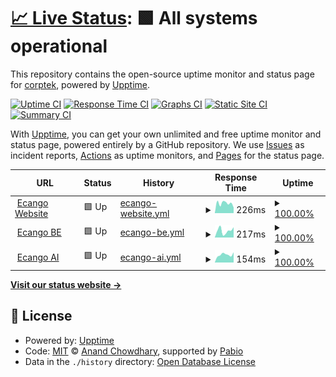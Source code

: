 # [📈 Live Status](https://demo.upptime.js.org): <!--live status--> **🟩 All systems operational**

This repository contains the open-source uptime monitor and status page for [corptek](https://demo.upptime.js.org), powered by [Upptime](https://github.com/upptime/upptime).

[![Uptime CI](https://github.com/corptek/upptime-final/workflows/Uptime%20CI/badge.svg)](https://github.com/corptek/upptime-final/actions?query=workflow%3A%22Uptime+CI%22)
[![Response Time CI](https://github.com/corptek/upptime-final/workflows/Response%20Time%20CI/badge.svg)](https://github.com/corptek/upptime-final/actions?query=workflow%3A%22Response+Time+CI%22)
[![Graphs CI](https://github.com/corptek/upptime-final/workflows/Graphs%20CI/badge.svg)](https://github.com/corptek/upptime-final/actions?query=workflow%3A%22Graphs+CI%22)
[![Static Site CI](https://github.com/corptek/upptime-final/workflows/Static%20Site%20CI/badge.svg)](https://github.com/corptek/upptime-final/actions?query=workflow%3A%22Static+Site+CI%22)
[![Summary CI](https://github.com/corptek/upptime-final/workflows/Summary%20CI/badge.svg)](https://github.com/corptek/upptime-final/actions?query=workflow%3A%22Summary+CI%22)

With [Upptime](https://upptime.js.org), you can get your own unlimited and free uptime monitor and status page, powered entirely by a GitHub repository. We use [Issues](https://github.com/corptek/upptime-final/issues) as incident reports, [Actions](https://github.com/corptek/upptime-final/actions) as uptime monitors, and [Pages](https://demo.upptime.js.org) for the status page.

<!--start: status pages-->
<!-- This summary is generated by Upptime (https://github.com/upptime/upptime) -->
<!-- Do not edit this manually, your changes will be overwritten -->
<!-- prettier-ignore -->
| URL | Status | History | Response Time | Uptime |
| --- | ------ | ------- | ------------- | ------ |
| <img alt="" src="https://icons.duckduckgo.com/ip3/www.ecango.com.ico" height="13"> [Ecango Website](https://www.ecango.com) | 🟩 Up | [ecango-website.yml](https://github.com/corptek/uptime-final/commits/HEAD/history/ecango-website.yml) | <details><summary><img alt="Response time graph" src="./graphs/ecango-website/response-time-week.png" height="20"> 226ms</summary><br><a href="https://status.ecango.com/history/ecango-website"><img alt="Response time 197" src="https://img.shields.io/endpoint?url=https%3A%2F%2Fraw.githubusercontent.com%2Fcorptek%2Fuptime-final%2FHEAD%2Fapi%2Fecango-website%2Fresponse-time.json"></a><br><a href="https://status.ecango.com/history/ecango-website"><img alt="24-hour response time 128" src="https://img.shields.io/endpoint?url=https%3A%2F%2Fraw.githubusercontent.com%2Fcorptek%2Fuptime-final%2FHEAD%2Fapi%2Fecango-website%2Fresponse-time-day.json"></a><br><a href="https://status.ecango.com/history/ecango-website"><img alt="7-day response time 226" src="https://img.shields.io/endpoint?url=https%3A%2F%2Fraw.githubusercontent.com%2Fcorptek%2Fuptime-final%2FHEAD%2Fapi%2Fecango-website%2Fresponse-time-week.json"></a><br><a href="https://status.ecango.com/history/ecango-website"><img alt="30-day response time 200" src="https://img.shields.io/endpoint?url=https%3A%2F%2Fraw.githubusercontent.com%2Fcorptek%2Fuptime-final%2FHEAD%2Fapi%2Fecango-website%2Fresponse-time-month.json"></a><br><a href="https://status.ecango.com/history/ecango-website"><img alt="1-year response time 197" src="https://img.shields.io/endpoint?url=https%3A%2F%2Fraw.githubusercontent.com%2Fcorptek%2Fuptime-final%2FHEAD%2Fapi%2Fecango-website%2Fresponse-time-year.json"></a></details> | <details><summary><a href="https://status.ecango.com/history/ecango-website">100.00%</a></summary><a href="https://status.ecango.com/history/ecango-website"><img alt="All-time uptime 100.00%" src="https://img.shields.io/endpoint?url=https%3A%2F%2Fraw.githubusercontent.com%2Fcorptek%2Fuptime-final%2FHEAD%2Fapi%2Fecango-website%2Fuptime.json"></a><br><a href="https://status.ecango.com/history/ecango-website"><img alt="24-hour uptime 100.00%" src="https://img.shields.io/endpoint?url=https%3A%2F%2Fraw.githubusercontent.com%2Fcorptek%2Fuptime-final%2FHEAD%2Fapi%2Fecango-website%2Fuptime-day.json"></a><br><a href="https://status.ecango.com/history/ecango-website"><img alt="7-day uptime 100.00%" src="https://img.shields.io/endpoint?url=https%3A%2F%2Fraw.githubusercontent.com%2Fcorptek%2Fuptime-final%2FHEAD%2Fapi%2Fecango-website%2Fuptime-week.json"></a><br><a href="https://status.ecango.com/history/ecango-website"><img alt="30-day uptime 100.00%" src="https://img.shields.io/endpoint?url=https%3A%2F%2Fraw.githubusercontent.com%2Fcorptek%2Fuptime-final%2FHEAD%2Fapi%2Fecango-website%2Fuptime-month.json"></a><br><a href="https://status.ecango.com/history/ecango-website"><img alt="1-year uptime 100.00%" src="https://img.shields.io/endpoint?url=https%3A%2F%2Fraw.githubusercontent.com%2Fcorptek%2Fuptime-final%2FHEAD%2Fapi%2Fecango-website%2Fuptime-year.json"></a></details>
| <img alt="" src="https://icons.duckduckgo.com/ip3/app.ecango.com.ico" height="13"> [Ecango BE](https://app.ecango.com/do/ping/) | 🟩 Up | [ecango-be.yml](https://github.com/corptek/uptime-final/commits/HEAD/history/ecango-be.yml) | <details><summary><img alt="Response time graph" src="./graphs/ecango-be/response-time-week.png" height="20"> 217ms</summary><br><a href="https://status.ecango.com/history/ecango-be"><img alt="Response time 259" src="https://img.shields.io/endpoint?url=https%3A%2F%2Fraw.githubusercontent.com%2Fcorptek%2Fuptime-final%2FHEAD%2Fapi%2Fecango-be%2Fresponse-time.json"></a><br><a href="https://status.ecango.com/history/ecango-be"><img alt="24-hour response time 324" src="https://img.shields.io/endpoint?url=https%3A%2F%2Fraw.githubusercontent.com%2Fcorptek%2Fuptime-final%2FHEAD%2Fapi%2Fecango-be%2Fresponse-time-day.json"></a><br><a href="https://status.ecango.com/history/ecango-be"><img alt="7-day response time 217" src="https://img.shields.io/endpoint?url=https%3A%2F%2Fraw.githubusercontent.com%2Fcorptek%2Fuptime-final%2FHEAD%2Fapi%2Fecango-be%2Fresponse-time-week.json"></a><br><a href="https://status.ecango.com/history/ecango-be"><img alt="30-day response time 260" src="https://img.shields.io/endpoint?url=https%3A%2F%2Fraw.githubusercontent.com%2Fcorptek%2Fuptime-final%2FHEAD%2Fapi%2Fecango-be%2Fresponse-time-month.json"></a><br><a href="https://status.ecango.com/history/ecango-be"><img alt="1-year response time 259" src="https://img.shields.io/endpoint?url=https%3A%2F%2Fraw.githubusercontent.com%2Fcorptek%2Fuptime-final%2FHEAD%2Fapi%2Fecango-be%2Fresponse-time-year.json"></a></details> | <details><summary><a href="https://status.ecango.com/history/ecango-be">100.00%</a></summary><a href="https://status.ecango.com/history/ecango-be"><img alt="All-time uptime 100.00%" src="https://img.shields.io/endpoint?url=https%3A%2F%2Fraw.githubusercontent.com%2Fcorptek%2Fuptime-final%2FHEAD%2Fapi%2Fecango-be%2Fuptime.json"></a><br><a href="https://status.ecango.com/history/ecango-be"><img alt="24-hour uptime 100.00%" src="https://img.shields.io/endpoint?url=https%3A%2F%2Fraw.githubusercontent.com%2Fcorptek%2Fuptime-final%2FHEAD%2Fapi%2Fecango-be%2Fuptime-day.json"></a><br><a href="https://status.ecango.com/history/ecango-be"><img alt="7-day uptime 100.00%" src="https://img.shields.io/endpoint?url=https%3A%2F%2Fraw.githubusercontent.com%2Fcorptek%2Fuptime-final%2FHEAD%2Fapi%2Fecango-be%2Fuptime-week.json"></a><br><a href="https://status.ecango.com/history/ecango-be"><img alt="30-day uptime 100.00%" src="https://img.shields.io/endpoint?url=https%3A%2F%2Fraw.githubusercontent.com%2Fcorptek%2Fuptime-final%2FHEAD%2Fapi%2Fecango-be%2Fuptime-month.json"></a><br><a href="https://status.ecango.com/history/ecango-be"><img alt="1-year uptime 100.00%" src="https://img.shields.io/endpoint?url=https%3A%2F%2Fraw.githubusercontent.com%2Fcorptek%2Fuptime-final%2FHEAD%2Fapi%2Fecango-be%2Fuptime-year.json"></a></details>
| <img alt="" src="https://icons.duckduckgo.com/ip3/transcriber.ecango.com.ico" height="13"> [Ecango AI](https://transcriber.ecango.com/ping/) | 🟩 Up | [ecango-ai.yml](https://github.com/corptek/uptime-final/commits/HEAD/history/ecango-ai.yml) | <details><summary><img alt="Response time graph" src="./graphs/ecango-ai/response-time-week.png" height="20"> 154ms</summary><br><a href="https://status.ecango.com/history/ecango-ai"><img alt="Response time 164" src="https://img.shields.io/endpoint?url=https%3A%2F%2Fraw.githubusercontent.com%2Fcorptek%2Fuptime-final%2FHEAD%2Fapi%2Fecango-ai%2Fresponse-time.json"></a><br><a href="https://status.ecango.com/history/ecango-ai"><img alt="24-hour response time 201" src="https://img.shields.io/endpoint?url=https%3A%2F%2Fraw.githubusercontent.com%2Fcorptek%2Fuptime-final%2FHEAD%2Fapi%2Fecango-ai%2Fresponse-time-day.json"></a><br><a href="https://status.ecango.com/history/ecango-ai"><img alt="7-day response time 154" src="https://img.shields.io/endpoint?url=https%3A%2F%2Fraw.githubusercontent.com%2Fcorptek%2Fuptime-final%2FHEAD%2Fapi%2Fecango-ai%2Fresponse-time-week.json"></a><br><a href="https://status.ecango.com/history/ecango-ai"><img alt="30-day response time 161" src="https://img.shields.io/endpoint?url=https%3A%2F%2Fraw.githubusercontent.com%2Fcorptek%2Fuptime-final%2FHEAD%2Fapi%2Fecango-ai%2Fresponse-time-month.json"></a><br><a href="https://status.ecango.com/history/ecango-ai"><img alt="1-year response time 164" src="https://img.shields.io/endpoint?url=https%3A%2F%2Fraw.githubusercontent.com%2Fcorptek%2Fuptime-final%2FHEAD%2Fapi%2Fecango-ai%2Fresponse-time-year.json"></a></details> | <details><summary><a href="https://status.ecango.com/history/ecango-ai">100.00%</a></summary><a href="https://status.ecango.com/history/ecango-ai"><img alt="All-time uptime 85.57%" src="https://img.shields.io/endpoint?url=https%3A%2F%2Fraw.githubusercontent.com%2Fcorptek%2Fuptime-final%2FHEAD%2Fapi%2Fecango-ai%2Fuptime.json"></a><br><a href="https://status.ecango.com/history/ecango-ai"><img alt="24-hour uptime 100.00%" src="https://img.shields.io/endpoint?url=https%3A%2F%2Fraw.githubusercontent.com%2Fcorptek%2Fuptime-final%2FHEAD%2Fapi%2Fecango-ai%2Fuptime-day.json"></a><br><a href="https://status.ecango.com/history/ecango-ai"><img alt="7-day uptime 100.00%" src="https://img.shields.io/endpoint?url=https%3A%2F%2Fraw.githubusercontent.com%2Fcorptek%2Fuptime-final%2FHEAD%2Fapi%2Fecango-ai%2Fuptime-week.json"></a><br><a href="https://status.ecango.com/history/ecango-ai"><img alt="30-day uptime 75.92%" src="https://img.shields.io/endpoint?url=https%3A%2F%2Fraw.githubusercontent.com%2Fcorptek%2Fuptime-final%2FHEAD%2Fapi%2Fecango-ai%2Fuptime-month.json"></a><br><a href="https://status.ecango.com/history/ecango-ai"><img alt="1-year uptime 85.57%" src="https://img.shields.io/endpoint?url=https%3A%2F%2Fraw.githubusercontent.com%2Fcorptek%2Fuptime-final%2FHEAD%2Fapi%2Fecango-ai%2Fuptime-year.json"></a></details>

<!--end: status pages-->

[**Visit our status website →**](https://demo.upptime.js.org)

## 📄 License

- Powered by: [Upptime](https://github.com/upptime/upptime)
- Code: [MIT](./LICENSE) © [Anand Chowdhary](https://anandchowdhary.com), supported by [Pabio](https://pabio.com)
- Data in the `./history` directory: [Open Database License](https://opendatacommons.org/licenses/odbl/1-0/)
